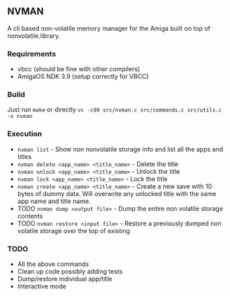 ## NVMAN

A cli based non-volatile memory manager for the Amiga built on top of nonvolatile.library.

### Requirements
* vbcc (should be fine with other compilers)
* AmigaOS NDK 3.9 (setup correctly for VBCC)

### Build 
Just run `make` or directly `vc -c99 src/nvman.c src/commands.c src/utils.c -o nvman`

### Execution
* `nvman list` - Show non nonvolatile storage info and list all the apps and titles 
* `nvman delete <app_name> <title_name>` - Delete the title
* `nvman unlock <app_name> <title_name>` - Unlock the title
* `nvman lock <app_name> <title_name>` - Lock the title
* `nvman create <app_name> <title_name>` - Create a new save with 10 bytes of dummy data.  Will overwrite any unlocked title with the same app name and title name.
* TODO `nvman dump <output file>` - Dump the entire non volatile storage contents
* TODO `nvman restore <input file>` - Restore a previously dumped non volatile storage over the top of existing

### TODO
* All the above commands
* Clean up code possibly adding tests
* Dump/restore individual app/title
* Interactive mode
